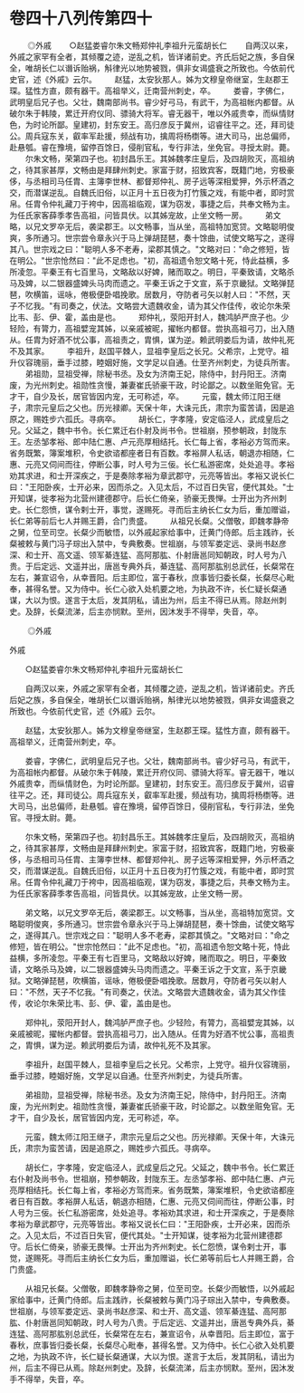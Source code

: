 # 卷四十八列传第四十

 　　◎外戚 　　○赵猛娄睿尔朱文畅郑仲礼李祖升元蛮胡长仁 　　自两汉以来，外戚之家罕有全者，其倾覆之迹，逆乱之机，皆详诸前史。齐氏后妃之族，多自保全，唯胡长仁以谮诉贻祸，斛律光以地势被戮，俱非女谒盛衰之所致也。今依前代史官，述《外戚》云尔。 　　赵猛，太安狄那人。姊为文穆皇帝继室，生赵郡王琛。猛性方直，颇有器干。高祖举义，迁南营州刺史，卒。 　　娄睿，字佛仁，武明皇后兄子也。父壮，魏南部尚书。睿少好弓马，有武干，为高祖帐内都督。从破尔朱于韩陵，累迁开府仪同、骠骑大将军。睿无器干，唯以外戚贵幸，而纵情财色，为时论所鄙。皇建初，封东安王。高归彦反于冀州，诏睿往平之。还，拜司徒公。周兵寇东关，叡率军赴援，频战有功，擒周将杨檦等。进大司马，出总偏师，赴悬瓠。睿在豫境，留停百馀日，侵削官私，专行非法，坐免官。寻授太尉。薨。 　　尔朱文畅，荣第四子也。初封昌乐王。其姊魏孝庄皇后，及四胡败灭，高祖纳之，待其家甚厚，文畅由是拜肆州刺史。家富于财，招致宾客，既籍门地，穷极豪侈，与丞相司马任胄、主簿李世林、都督郑仲礼、房子远等深相爱狎，外示杯酒之交，而潜谋逆乱。自魏氏旧俗，以正月十五日夜为打竹簇之戏，有能中者，即时赏帛。任胄令仲礼藏刀于袴中，因高祖临观，谋为窃发，事捷之后，共奉文畅为主。为任氏家客薛季孝告高祖，问皆具伏。以其姊宠故，止坐文畅一房。 　　弟文略，以兄文罗卒无后，袭梁郡王。以文畅事，当从坐，高祖特加宽贷。文略聪明俊爽，多所通习。世宗尝令章永兴于马上弹胡琵琶，奏十馀曲，试使文略写之，遂得其八。世宗戏之曰："聪明人多不老寿，梁郡其慎之。"文略对曰："命之修短，皆在明公。"世宗怆然曰："此不足虑也。"初，高祖遗令恕文略十死，恃此益横，多所凌忽。平秦王有七百里马，文略敌以好婢，赌而取之。明日，平秦致请，文略杀马及婢，以二银器盛婢头马肉而遗之。平秦王诉之于文宣，系于京畿狱。文略弹琵琶，吹横笛，谣咏，倦极便卧唱挽歌。居数月，夺防者弓矢以射人曰："不然，天子不忆我。"有司奏之，伏法。文略尝大遗魏收金，请为其父作佳传，收论尔朱荣比韦、彭、伊、霍，盖由是也。 　　郑仲礼，荥阳开封人，魏鸿胪严庶子也。少轻险，有膂力，高祖嬖宠其姊，以亲戚被昵，擢帐内都督。尝执高祖弓刀，出入随从。任胄为好酒不忧公事，高祖责之，胄惧，谋为逆。赖武明娄后为请，故仲礼死不及其家。 　　李祖升，赵国平棘人，显祖李皇后之长兄。父希宗，上党守。祖升仪容瑰丽，垂手过膝，睦姻好施，文学足以自通。仕至齐州刺史，为徒兵所害。 　　弟祖勋，显祖受禅，除秘书丞。及女为济南王妃，除侍中，封丹阳王。济南废，为光州刺史。祖勋性贪慢，兼妻崔氏骄豪干政，时论鄙之。以数坐赃免官。无才干，自少及长，居官皆因内宠，无可称述，卒。 　　元蛮，魏太师江阳王继子，肃宗元皇后之父也。历光禄卿。天保十年，大诛元氏，肃宗为蛮苦请，因是追原之，赐姓步六孤氏。寻病卒。 　　胡长仁，字孝隆，安定临泾人，武成皇后之兄。父延之，魏中书令。长仁累迁右仆射及尚书令。世祖崩，预参朝政，封陇东王。左丞邹孝裕、郎中陆仁惠、卢元亮厚相结托。长仁每上省，孝裕必方驾而来。省务既繁，簿案堆积，令史欲谘都座者日有百数。孝裕屏人私话，朝退亦相随，仁惠、元亮又伺间而往，停断公事，时人号为三佞。长仁私游密席，处处追寻。孝裕劝其求进，和士开深疾之，于是奏除孝裕为章武郡守，元亮等皆出。孝裕又说长仁曰："王阳卧疾，士开必来，因而杀之。入见太后，不过百日失官，便代其处。"士开知谋，徙孝裕为北营州建德郡守。后长仁倚亲，骄豪无畏惮。士开出为齐州刺史。长仁怨愤，谋令剌士开，事觉，遂赐死。寻而后主纳长仁女为后，重加赠谥，长仁弟等前后七人并赐王爵，合门贵盛。 　　从祖兄长粲。父僧敬，即魏孝静帝之舅，位至司空。长粲少而敏悟，以外戚起家给事中，迁黄门侍郎。后主践祚，长粲被敕与黄门冯子琮出入禁中，专典敷奏。世祖崩，与领军娄定远、录尚书赵彦深、和士开、高文遥、领军綦连猛、高阿那肱、仆射唐邕同知朝政，时人号为八贵。于后定远、文遥并出，唐邕专典外兵，綦连猛、高阿那肱别总武任，长粲常在左右，兼宣诏令，从幸晋阳。后主即位，富于春秋，庶事皆归委长粲，长粲尽心毗奉，甚得名誉。又为侍中。长仁心欲入处机要之地，为执政不许，长仁疑长粲通谋，大以为恨。遂言于太后，发其阴私，请出为州，后主不得已从焉。除赵州刺史。及辞，长粲流涕，后主亦悯默。至州，因沐发手不得举，失音，卒。

 　　◎外戚

外戚

　　○赵猛娄睿尔朱文畅郑仲礼李祖升元蛮胡长仁

　　自两汉以来，外戚之家罕有全者，其倾覆之迹，逆乱之机，皆详诸前史。齐氏后妃之族，多自保全，唯胡长仁以谮诉贻祸，斛律光以地势被戮，俱非女谒盛衰之所致也。今依前代史官，述《外戚》云尔。

　　赵猛，太安狄那人。姊为文穆皇帝继室，生赵郡王琛。猛性方直，颇有器干。高祖举义，迁南营州刺史，卒。

　　娄睿，字佛仁，武明皇后兄子也。父壮，魏南部尚书。睿少好弓马，有武干，为高祖帐内都督。从破尔朱于韩陵，累迁开府仪同、骠骑大将军。睿无器干，唯以外戚贵幸，而纵情财色，为时论所鄙。皇建初，封东安王。高归彦反于冀州，诏睿往平之。还，拜司徒公。周兵寇东关，叡率军赴援，频战有功，擒周将杨檦等。进大司马，出总偏师，赴悬瓠。睿在豫境，留停百馀日，侵削官私，专行非法，坐免官。寻授太尉。薨。

　　尔朱文畅，荣第四子也。初封昌乐王。其姊魏孝庄皇后，及四胡败灭，高祖纳之，待其家甚厚，文畅由是拜肆州刺史。家富于财，招致宾客，既籍门地，穷极豪侈，与丞相司马任胄、主簿李世林、都督郑仲礼、房子远等深相爱狎，外示杯酒之交，而潜谋逆乱。自魏氏旧俗，以正月十五日夜为打竹簇之戏，有能中者，即时赏帛。任胄令仲礼藏刀于袴中，因高祖临观，谋为窃发，事捷之后，共奉文畅为主。为任氏家客薛季孝告高祖，问皆具伏。以其姊宠故，止坐文畅一房。

　　弟文略，以兄文罗卒无后，袭梁郡王。以文畅事，当从坐，高祖特加宽贷。文略聪明俊爽，多所通习。世宗尝令章永兴于马上弹胡琵琶，奏十馀曲，试使文略写之，遂得其八。世宗戏之曰："聪明人多不老寿，梁郡其慎之。"文略对曰："命之修短，皆在明公。"世宗怆然曰："此不足虑也。"初，高祖遗令恕文略十死，恃此益横，多所凌忽。平秦王有七百里马，文略敌以好婢，赌而取之。明日，平秦致请，文略杀马及婢，以二银器盛婢头马肉而遗之。平秦王诉之于文宣，系于京畿狱。文略弹琵琶，吹横笛，谣咏，倦极便卧唱挽歌。居数月，夺防者弓矢以射人曰："不然，天子不忆我。"有司奏之，伏法。文略尝大遗魏收金，请为其父作佳传，收论尔朱荣比韦、彭、伊、霍，盖由是也。

　　郑仲礼，荥阳开封人，魏鸿胪严庶子也。少轻险，有膂力，高祖嬖宠其姊，以亲戚被昵，擢帐内都督。尝执高祖弓刀，出入随从。任胄为好酒不忧公事，高祖责之，胄惧，谋为逆。赖武明娄后为请，故仲礼死不及其家。

　　李祖升，赵国平棘人，显祖李皇后之长兄。父希宗，上党守。祖升仪容瑰丽，垂手过膝，睦姻好施，文学足以自通。仕至齐州刺史，为徒兵所害。

　　弟祖勋，显祖受禅，除秘书丞。及女为济南王妃，除侍中，封丹阳王。济南废，为光州刺史。祖勋性贪慢，兼妻崔氏骄豪干政，时论鄙之。以数坐赃免官。无才干，自少及长，居官皆因内宠，无可称述，卒。

　　元蛮，魏太师江阳王继子，肃宗元皇后之父也。历光禄卿。天保十年，大诛元氏，肃宗为蛮苦请，因是追原之，赐姓步六孤氏。寻病卒。

　　胡长仁，字孝隆，安定临泾人，武成皇后之兄。父延之，魏中书令。长仁累迁右仆射及尚书令。世祖崩，预参朝政，封陇东王。左丞邹孝裕、郎中陆仁惠、卢元亮厚相结托。长仁每上省，孝裕必方驾而来。省务既繁，簿案堆积，令史欲谘都座者日有百数。孝裕屏人私话，朝退亦相随，仁惠、元亮又伺间而往，停断公事，时人号为三佞。长仁私游密席，处处追寻。孝裕劝其求进，和士开深疾之，于是奏除孝裕为章武郡守，元亮等皆出。孝裕又说长仁曰："王阳卧疾，士开必来，因而杀之。入见太后，不过百日失官，便代其处。"士开知谋，徙孝裕为北营州建德郡守。后长仁倚亲，骄豪无畏惮。士开出为齐州刺史。长仁怨愤，谋令剌士开，事觉，遂赐死。寻而后主纳长仁女为后，重加赠谥，长仁弟等前后七人并赐王爵，合门贵盛。

　　从祖兄长粲。父僧敬，即魏孝静帝之舅，位至司空。长粲少而敏悟，以外戚起家给事中，迁黄门侍郎。后主践祚，长粲被敕与黄门冯子琮出入禁中，专典敷奏。世祖崩，与领军娄定远、录尚书赵彦深、和士开、高文遥、领军綦连猛、高阿那肱、仆射唐邕同知朝政，时人号为八贵。于后定远、文遥并出，唐邕专典外兵，綦连猛、高阿那肱别总武任，长粲常在左右，兼宣诏令，从幸晋阳。后主即位，富于春秋，庶事皆归委长粲，长粲尽心毗奉，甚得名誉。又为侍中。长仁心欲入处机要之地，为执政不许，长仁疑长粲通谋，大以为恨。遂言于太后，发其阴私，请出为州，后主不得已从焉。除赵州刺史。及辞，长粲流涕，后主亦悯默。至州，因沐发手不得举，失音，卒。